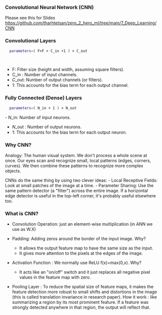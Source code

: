 ### Convolutional Neural Network (CNN)
Please see this for Slides
https://github.com/tharhtetsan/zero_2_hero_ml/tree/main/7_Deep_Learning/CNN




### Convolutional Layers
```bash
  parameters=( F×F × C_in +1 ) × C_out
```
​

- F: Filter size (height and width, assuming square filters).
- C_in : Number of input channels.
- 𝐶_out: Number of output channels (or filters).
- 1: This accounts for the bias term for each output channel.


###  Fully Connected (Dense) Layers
```bash
  parameters=( N_in + 1 ) × N_out
```
​- N_in: Number of input neurons.
- 𝑁_out : Number of output neurons.
- 1: This accounts for the bias term for each output neuron.






### Why CNN?
Analogy: The human visual system. We don't process a whole scene at once. Our eyes scan and recognize small, local patterns (edges, corners, curves). We then combine these patterns to recognize more complex objects.

CNNs do the same thing by using two clever ideas:
    -  Local Receptive Fields: Look at small patches of the image at a time.
    -   Parameter Sharing: Use the same pattern detector (a "filter") across the entire image. If a horizontal edge detector is useful in the top-left corner, it's probably useful elsewhere too.

### What is CNN?
-   Convolution Operation: just an element-wise multiplication (in ANN we use as W.X)
-   Padding: Adding zeros around the border of the input image. Why?
    -   It allows the output feature map to have the same size as the input.
    -   It gives more attention to the pixels at the edges of the image.

- Activation Function : We normally use ReLU f(x)=max(0,x). Why?
    -   It acts like an "on/off" switch and it just replaces all negative pixel values in the feature map with zero.

- Pooling Layer : To reduce the spatial size of feature maps, it makes the feature detection more robust to small shifts and distortions in the image (this is called translation invariance in research paper).
    How it work : like summarizing a region by its most prominent feature. If a feature was strongly detected anywhere in that region, the output will reflect that.



